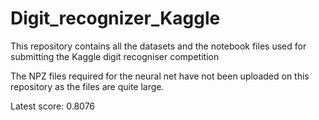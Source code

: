 # Digit_recognizer_Kaggle
This repository contains all the datasets and the notebook files used for submitting the Kaggle digit recogniser competition

The NPZ files required for the neural net have not been uploaded on this repository as the files are quite large.

Latest score: 0.8076 
